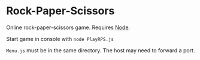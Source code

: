 # Rock-Paper-Scissors

Online rock-paper-scissors game. Requires [Node](https://nodejs.org).

Start game in console with `node PlayRPS.js`

`Menu.js` must be in the same directory. The host may need to forward a port.
